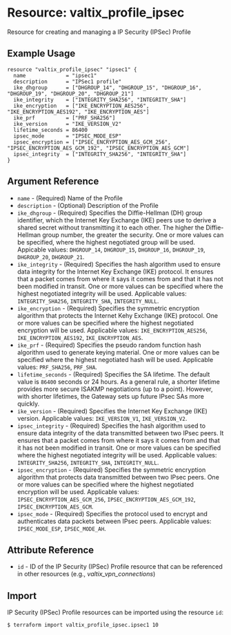 # Resource: valtix_profile_ipsec
Resource for creating and managing a IP Security (IPSec) Profile

## Example Usage
```hcl
resource "valtix_profile_ipsec" "ipsec1" {
  name             = "ipsec1"
  description      = "IPSec1 profile"
  ike_dhgroup      = ["DHGROUP_14", "DHGROUP_15", "DHGROUP_16", "DHGROUP_19", "DHGROUP_20", "DHGROUP_21"]
  ike_integrity    = ["INTEGRITY_SHA256", "INTEGRITY_SHA"]
  ike_encryption   = ["IKE_ENCRYPTION_AES256", "IKE_ENCRYPTION_AES192", "IKE_ENCRYPTION_AES"]
  ike_prf          = ["PRF_SHA256"]
  ike_version      = "IKE_VERSION_V2"
  lifetime_seconds = 86400
  ipsec_mode       = "IPSEC_MODE_ESP"
  ipsec_encryption = ["IPSEC_ENCRYPTION_AES_GCM_256", "IPSEC_ENCRYPTION_AES_GCM_192", "IPSEC_ENCRYPTION_AES_GCM"]
  ipsec_integrity  = ["INTEGRITY_SHA256", "INTEGRITY_SHA"]
}
```

## Argument Reference
* `name` - (Required) Name of the Profile
* `description` - (Optional) Description of the Profile
* `ike_dhgroup` - (Required) Specifies the Diffie-Hellman (DH) group identifier, which the Internet Key Exchange (IKE) peers use to derive a shared secret without transmitting it to each other.  The higher the Diffie-Hellman group number, the greater the security. One or more values can be specified, where the highest negotiated group will be used. Appicable values: `DHGROUP_14`, `DHGROUP_15`, `DHGROUP_16`, `DHGROUP_19`, `DHGROUP_20`, `DHGROUP_21`.
* `ike_integrity` - (Required) Specifies the hash algorithm used to ensure data integrity for the Internet Key Exchange (IKE) protocol. It ensures that a packet comes from where it says it comes from and that it has not been modified in transit. One or more values can be specified where the highest negotiated integrity will be used. Applicable values: `INTEGRITY_SHA256`, `INTEGRITY_SHA`, `INTEGRITY_NULL`.
* `ike_encryption` - (Required) Specifies the symmetric encryption algorithm that protects the Internet Kehy Exchange (IKE) protocol. One or more values can be specified where the highest negotiated encryption will be used. Applicable values: `IKE_ENCRYPTION_AES256`, `IKE_ENCRYPTION_AES192`, `IKE_ENCRYPTION_AES`.
* `ike_prf` - (Required) Specifies the pseudo random function hash algorithm used to generate keying material. One or more values can be specified where the highest negotiated hash will be used. Applicable values: `PRF_SHA256`, `PRF_SHA`.
* `lifetime_seconds` - (Required) Specifies the SA lifetime. The default value is `86400` seconds or 24 hours. As a general rule, a shorter lifetime provides more secure ISAKMP negotiations (up to a point). However, with shorter lifetimes, the Gateway sets up future IPsec SAs more quickly.
* `ike_version` - (Required) Specifies the Internet Key Exchange (IKE) version. Applicable values: `IKE_VERSION_V1`, `IKE_VERSION_V2`.
* `ipsec_integrity` - (Required) Specifies the hash algorithm used to ensure data integrity of the data transmitted between two IPsec peers. It ensures that a packet comes from where it says it comes from and that it has not been modified in transit. One or more values can be specified where the highest negotiated integrity will be used. Applicable values: `INTEGRITY_SHA256`, `INTEGRITY_SHA`, `INTEGRITY_NULL`.
* `ipsec_encryption` - (Required) Specifies the symmetric encryption algorithm that protects data transmitted between two IPsec peers. One or more values can be specified where the highest negotiated encryption will be used. Applicable values: `IPSEC_ENCRYPTION_AES_GCM_256`, `IPSEC_ENCRYPTION_AES_GCM_192`, `IPSEC_ENCRYPTION_AES_GCM`.
* `ipsec_mode` - (Required) Specifies the protocol used to encrypt and authenticates data packets between IPsec peers. Applicable values: `IPSEC_MODE_ESP`, `IPSEC_MODE_AH`.

## Attribute Reference
* `id` - ID of the IP Security (IPSec) Profile resource that can be referenced in other resources (e.g., *valtix_vpn_connections*)

## Import
IP Security (IPSec) Profile resources can be imported using the resource `id`:

```hcl
$ terraform import valtix_profile_ipsec.ipsec1 10
```